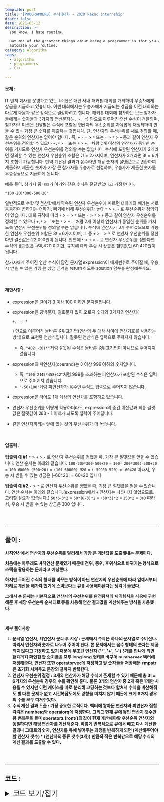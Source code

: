 ```yaml
---
template: post
title: "[PROGRAMMERS] 수식최대화 - 2020 kakao internship"
draft: false
date: 2021-05-12
description: >-
  You know, I hate routine.

  But one of the greatest things about being a programmer is that you can
  automate your routine.
category: Algorithm
tags:
  - algorithm
  - programmers
  - C++

---
```




#### 문제 : 

IT 벤처 회사를 운영하고 있는 `라이언`은 매년 사내 해커톤 대회를 개최하여 우승자에게 상금을 지급하고 있습니다.
이번 대회에서는 우승자에게 지급되는 상금을 이전 대회와는 다르게 다음과 같은 방식으로 결정하려고 합니다.
해커톤 대회에 참가하는 모든 참가자들에게는 숫자들과 3가지의 연산문자(`+, -, *`) 만으로 이루어진 연산 수식이 전달되며, 참가자의 미션은 전달받은 수식에 포함된 연산자의 우선순위를 자유롭게 재정의하여 만들 수 있는 가장 큰 숫자를 제출하는 것입니다.
단, 연산자의 우선순위를 새로 정의할 때, 같은 순위의 연산자는 없어야 합니다. 즉, `+` > `-` > `*` 또는 `-` > `*` > `+` 등과 같이 연산자 우선순위를 정의할 수 있으나 `+,*` > `-` 또는 `*` > `+,-`처럼 2개 이상의 연산자가 동일한 순위를 가지도록 연산자 우선순위를 정의할 수는 없습니다. 수식에 포함된 연산자가 2개라면 정의할 수 있는 연산자 우선순위 조합은 2! = 2가지이며, 연산자가 3개라면 3! = 6가지 조합이 가능합니다.
만약 계산된 결과가 음수라면 해당 숫자의 절댓값으로 변환하여 제출하며 제출한 숫자가 가장 큰 참가자를 우승자로 선정하며, 우승자가 제출한 숫자를 우승상금으로 지급하게 됩니다.

예를 들어, 참가자 중 `네오`가 아래와 같은 수식을 전달받았다고 가정합니다.

```
"100-200*300-500+20"
```

일반적으로 수학 및 전산학에서 약속된 연산자 우선순위에 따르면 더하기와 빼기는 서로 동등하며 곱하기는 더하기, 빼기에 비해 우선순위가 높아 `*` > `+,-` 로 우선순위가 정의되어 있습니다.
대회 규칙에 따라 `+` > `-` > `*` 또는 `-` > `*` > `+` 등과 같이 연산자 우선순위를 정의할 수 있으나 `+,*` > `-` 또는 `*` > `+,-` 처럼 2개 이상의 연산자가 동일한 순위를 가지도록 연산자 우선순위를 정의할 수는 없습니다.
수식에 연산자가 3개 주어졌으므로 가능한 연산자 우선순위 조합은 3! = 6가지이며, 그 중 `+` > `-` > `*` 로 연산자 우선순위를 정한다면 결괏값은 22,000원이 됩니다.
반면에 `*` > `+` > `-` 로 연산자 우선순위를 정한다면 수식의 결괏값은 -60,420 이지만, 규칙에 따라 우승 시 상금은 절댓값인 60,420원이 됩니다.

참가자에게 주어진 연산 수식이 담긴 문자열 expression이 매개변수로 주어질 때, 우승 시 받을 수 있는 가장 큰 상금 금액을 return 하도록 solution 함수를 완성해주세요.

<br/>

#### 제한사항 : 

- expression은 길이가 3 이상 100 이하인 문자열입니다.

- expression은 공백문자, 괄호문자 없이 오로지 숫자와 3가지의 연산자(

  ```
  +, -, *
  ```

  ) 만으로 이루어진 올바른 중위표기법(연산의 두 대상 사이에 연산기호를 사용하는 방식)으로 표현된 연산식입니다. 잘못된 연산식은 입력으로 주어지지 않습니다.

  - 즉, `"402+-561*"`처럼 잘못된 수식은 올바른 중위표기법이 아니므로 주어지지 않습니다.

- expression의 피연산자(operand)는 0 이상 999 이하의 숫자입니다.

  - 즉, `"100-2145*458+12"`처럼 999를 초과하는 피연산자가 포함된 수식은 입력으로 주어지지 않습니다.
  - `"-56+100"`처럼 피연산자가 음수인 수식도 입력으로 주어지지 않습니다.

- expression은 적어도 1개 이상의 연산자를 포함하고 있습니다.

- 연산자 우선순위를 어떻게 적용하더라도, expression의 중간 계산값과 최종 결괏값은 절댓값이 263 - 1 이하가 되도록 입력이 주어집니다.

- 같은 연산자끼리는 앞에 있는 것의 우선순위가 더 높습니다.

<br/>

#### 입출력 : 

**입출력 예 #1**
`*` > `+` > `-` 로 연산자 우선순위를 정했을 때, 가장 큰 절댓값을 얻을 수 있습니다.
연산 순서는 아래와 같습니다.
`100-200*300-500+20`
= `100-(200*300)-500+20`
= `100-60000-(500+20)`
= `(100-60000)-520`
= `(-59900-520)`
= `-60420`
따라서, 우승 시 받을 수 있는 상금은 |-60420| = 60420 입니다.

**입출력 예 #2**
`-` > `*` 로 연산자 우선순위를 정했을 때, 가장 큰 절댓값을 얻을 수 있습니다.
연산 순서는 아래와 같습니다.(expression에서 `+` 연산자는 나타나지 않았으므로, 고려할 필요가 없습니다.)
`50*6-3*2`
= `50*(6-3)*2`
= `(50*3)*2`
= `150*2`
= `300`
따라서, 우승 시 받을 수 있는 상금은 300 입니다.

<br/>

<br/>

___

## 풀이 :

**사칙연산에서 연산자의 우선순위를 달리해서 가장 큰 계산값을 도출해내는 문제이다.**

**처음에는 아무래도 사칙연산 문제였기 때문에 전위, 중위, 후위식으로 바꿔가는 형식으로 스택을 활용하는 문제라고 예상했다.**

**하지만 주어진 수식의 형태를 바꾸는 방식이 아닌 연산자의 우선순위에 따라 앞에서부터 차례로 계산을 해가야 했기에 스택보다는 큐를 사용해야된다는 생각이 들었다.**

**그래서 본 문제는 기본적으로 연산자의 우선순위를 완전탐색의 재귀형식을 사용해 구현해준 후 해당 우선순위 순서대로 큐를 사용해 연산 결과값을 계산해주는 방식을 사용했다.**

**<br/>**

**세부 풀이사항**

1. **문자열 연산자, 피연산자 분리 후 저장 : 문제에서 수식은 하나의 문자열로 주어진다. 따라서 연산자와 숫자로 나누어 주어야 한다. 본 문제에서는 음수 형태의 숫자는 제공되지 않다고 가정하고 있기 때문에 무조건 연산자 ('*', '+', '-') 3개를 만나게 되면 현재까지 확인한 앞 숫자들을 모두 long long 형태로 바꾸어 numbervec 벡터에 저장해준다. 연산자 또한 operatorvec에 저장하고 앞 숫자들을 저장해둔 cmpstr은 초기화 시켜주고 문장의 끝까지 반복한다.**
2. **연산자 우선순위 결정 : 3개의 연산자가 해당 수식에 존재할 수 있기 때문에 총 3! = 6가지의 우선순위 경우의 수를 확인해 준다. 물론 3개의 연산자 중 2개 혹은 1개만 사용될 수 있지만 이런 케이스를 따로 분리해 코딩하는 것보다 합쳐서 수식을 계산해줘도 별 다른 문제가 없고 시간복잡도에도 영향을 미치지 않기 때문에 크게 6가지 경우의 수를 모두 따져주었다.**
3. **수식 계산 결과 도출 : 가장 중요한 로직이다. 벡터에 쌓아둔 연산자와 피연산자 집합 각각은 numberq와 operatorq에 저장한다. 그리고 현재 큐에 쌓인 연산자 갯수만큼 반복문을 돌며 operatorq.front()의 값이 현재 계산해야할 우선순위 연산자와 동일하다면 해당 연산자를 계산해준다. 이렇게 반복적으로 큐에서 빼고 다시 계산한 결과나 그대로의 숫자, 연산자를 큐에 넣어주는 과정을 반복하게 되면 (계산해주어야 할 연산자 갯수) * (연산자의 종류 갯수(3개)) 만큼의 적은 반복만으로 해당 수식의 계산 결과를 도출할 수 있다.**

<br/>

<br/>

---

## 코드 :

<details>
<summary style="cursor:pointer; font-size:1.5rem">
	코드 보기/접기
</summary>

```c++
#include <iostream>
#include <queue>
#include <string>
#include <algorithm>
#include <cmath>
#include <vector>

#define ll long long

using namespace std;
vector<ll> numbervec;
vector<char> operatorvec;
ll maxresult;
char opary[3] = {'*', '+', '-'};
bool usedop[3];

ll charToCalculResult(ll a, ll b, char op) {
    switch (op) {
        case '*':
            return a * b;
        case '+':
            return a + b;
        case '-':
            return a - b;
    }
}

void calculExpression(string priorities) {
    queue<ll> numberq;
    queue<char> operatorq;

    int size = numbervec.size();
    for (int i = 0; i < size; i++)
        numberq.push(numbervec[i]);
    size = operatorvec.size();
    for (int i = 0; i < size; i++)
        operatorq.push(operatorvec[i]);

    for (int i = 0; i < 3; i++) {
        char orderopt = priorities[i];
        int size = operatorq.size();
        ll operand1 = numberq.front();
        numberq.pop();
        while (size--) {
            ll operand2 = numberq.front();
            numberq.pop();
            char curopt = operatorq.front();
            operatorq.pop();

            if (orderopt == curopt) operand1 = charToCalculResult(operand1, operand2, curopt);
            else {
                numberq.push(operand1);
                operatorq.push(curopt);
                operand1 = operand2;
            }
        }
        numberq.push(operand1);
    }
    maxresult = max(maxresult, abs(numberq.front()));
}

void selectPriority(string orderstr) {
    if (orderstr.length() == 3) {
        calculExpression(orderstr);
        return;
    }

    for (int i = 0; i < 3; i++) {
        if (usedop[i]) continue;
        usedop[i] = true;
        selectPriority(orderstr + opary[i]);
        usedop[i] = false;
    }
}

long long solution(string str) {
    string cmpstr = "";
    
    for (int i = 0; i < str.length(); i++) {
        if (str[i] == '*' || str[i] == '+' || str[i] == '-') {
            numbervec.push_back(stoll(cmpstr));
            cmpstr = "";
            operatorvec.push_back(str[i]);
        } else cmpstr += str[i];
    }
    numbervec.push_back(stoll(cmpstr));

    selectPriority("");
    return maxresult;
}
```

</details>
<br/>

<br/>

